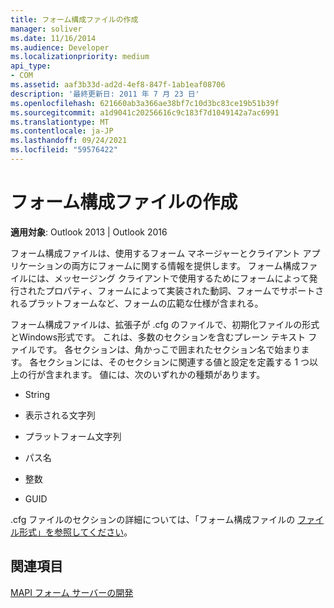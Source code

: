 ```yaml
---
title: フォーム構成ファイルの作成
manager: soliver
ms.date: 11/16/2014
ms.audience: Developer
ms.localizationpriority: medium
api_type:
- COM
ms.assetid: aaf3b33d-ad2d-4ef8-847f-1ab1eaf08706
description: '最終更新日: 2011 年 7 月 23 日'
ms.openlocfilehash: 621660ab3a366ae38bf7c10d3bc83ce19b51b39f
ms.sourcegitcommit: a1d9041c20256616c9c183f7d1049142a7ac6991
ms.translationtype: MT
ms.contentlocale: ja-JP
ms.lasthandoff: 09/24/2021
ms.locfileid: "59576422"
---
```

# <a name="creating-a-form-configuration-file"></a>フォーム構成ファイルの作成

  
  
**適用対象**: Outlook 2013 | Outlook 2016 
  
フォーム構成ファイルは、使用するフォーム マネージャーとクライアント アプリケーションの両方にフォームに関する情報を提供します。 フォーム構成ファイルには、メッセージング クライアントで使用するためにフォームによって発行されたプロパティ、フォームによって実装された動詞、フォームでサポートされるプラットフォームなど、フォームの広範な仕様が含まれる。
  
フォーム構成ファイルは、拡張子が .cfg のファイルで、初期化ファイルの形式とWindows形式です。 これは、多数のセクションを含むプレーン テキスト ファイルです。 各セクションは、角かっこで囲まれたセクション名で始まります。 各セクションには、そのセクションに関連する値と設定を定義する 1 つ以上の行が含まれます。 値には、次のいずれかの種類があります。
  
- String
    
- 表示される文字列
    
- プラットフォーム文字列
    
- パス名
    
- 整数
    
- GUID
    
.cfg ファイルのセクションの詳細については、「フォーム構成ファイルの [ファイル形式」を参照してください](file-format-of-form-configuration-files.md)。
  
## <a name="see-also"></a>関連項目



[MAPI フォーム サーバーの開発](developing-mapi-form-servers.md)

